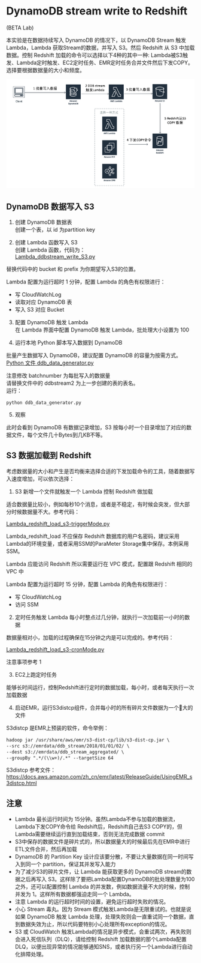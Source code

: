 # DynamoDB stream write to Redshift    

(BETA Lab)  

本实验是在数据持续写入 DynamoDB 的情况下，以 DynamoDB Stream 触发 Lambda，Lambda 获取Stream的数据，并写入 S3。然后 Redshift 从 S3 中加载数据。控制 Redshift 加载的命令可以选择以下4种的其中一种: Lambda被S3触发、Lambda定时触发、EC2定时任务、EMR定时任务合并文件然后下发COPY。选择要根据数据量的大小和频度。  

![arch](./img/img1.png)

## DynamoDB 数据写入 S3  

1. 创建 DynamoDB 数据表  
   创建一个表，以 id 为partition key  

2. 创建 Lambda 函数写入 S3  
创建 Lambda 函数，代码为：  
    [Lambda_ddbstream_write_S3.py](./Lambda_ddbstream_write_S3.py)  

替换代码中的 bucket 和 prefix 为你期望写入S3的位置。  

Lambda 配置为运行超时 1 分钟，配置 Lambda 的角色有权限进行：  
* 写 CloudWatchLog
* 读取对应 DynamoDB 表
* 写入 S3 对应 Bucket

3. 配置 DynamoDB 触发 Lambda  
在 Lambda 界面中配置 DynamoDB 触发 Lambda，批处理大小设置为 100 

4. 运行本地 Python 脚本写入数据到 DynamoDB  

批量产生数据写入 DynamoDB，建议配置 DynamoDB 的容量为按需方式。
    [Python 文件 ddb_data_generator.py](./ddb_data_generator.py)  

注意修改 batchnumber 为每批写入的数据量  
请替换文件中的 ddbstream2 为上一步创建的表的表名。  
运行：  

    python ddb_data_generator.py
  
5. 观察  

此时会看到 DynamoDB 有数据记录增加，S3 按每小时一个目录增加了对应的数据文件，每个文件几十Bytes到几KB不等。

## S3 数据加载到 Redshift 

考虑数据量的大小和产生是否均衡来选择合适的下发加载命令的工具，随着数据写入速度增加，可以依次选择：  

1. S3 新增一个文件就触发一个 Lambda 控制 Redshift 做加载  

适合数据量比较小，例如每秒10个消息，或者是不稳定，有时候会突发，但大部分时候数据量不大。参考代码：  

[Lambda_redshift_load_s3-triggerMode.py](./Lambda_redshift_load_s3-triggerMode.py)

Lambda_redshift_load 不应保存 Redshift 数据库的用户名密码，建议采用 Lambda的环境变量，或者采用SSM的ParaMeter Storage集中保存。本例采用SSM。  

Lambda 应能访问 Redshift 所以需要运行在 VPC 模式，配置跟 Redshift 相同的 VPC 中  

Lambda 配置为运行超时 15 分钟，配置 Lambda 的角色有权限进行：  
* 写 CloudWatchLog
* 访问 SSM
  
2. 定时任务触发 Lambda 每小时整点过几分钟，就执行一次加载前一小时的数据  

数据量相对小，加载的过程确保在15分钟之内是可以完成的。参考代码：  

[Lambda_redshift_load_s3-cronMode.py](./Lambda_redshift_load_s3-cronMode.py)

注意事项参考 1
   
3. EC2上跑定时任务  

能够长时间运行，控制Redshift进行定时的数据加载，每小时，或者每天执行一次加载数据

4. 启动EMR，运行S3distcp组件，合并每小时的所有碎片文件数据为一个大的文件  

S3distcp 是EMR上预装的软件，命令举例：

    hadoop jar /usr/share/aws/emr/s3-dist-cp/lib/s3-dist-cp.jar \
    --src s3://emrdata/ddb_stream/2018/01/01/02/ \
    --dest s3://emrdata/ddb_stream_aggregated/ \
    --groupBy ".*/(\\w+)/.*" --targetSize 64

S3distcp 参考文件：https://docs.aws.amazon.com/zh_cn/emr/latest/ReleaseGuide/UsingEMR_s3distcp.html

## 注意  
* Lambda 最长运行时间为 15分钟。虽然Lambda不参与加载的数据流，Lambda下发COPY命令给 Redshift后，Redshift自己去S3 COPY的，但Lambda需要继续运行直到加载结束，否则无法完成数据 commit
* S3中保存的数据文件是碎片式的，所以数据量大的时候最后先在EMR中进行ETL文件合并，然后再加载
* DynamoDB 的 Partition Key 设计应该要分散，不要让大量数据在同一时间写入到同一个 partition，保证其并发写入能力
* 为了减少S3的碎片文件，让 Lambda 能获取更多的 DynamoDB stream的数据之后再写入 S3。这样除了要把Lambda配置DynamoDB的批处理数量为100之外，还可以配置控制 Lambda 的并发数，例如数据流量不大的时候，控制并发为 1。这样所有数据都强迫走同一个 Lambda。
* 注意 Lambda 的运行超时时间的设置，避免运行超时失败的情况。
* 小心 Stream 毒丸。因为 Stream 模式触发Lambda是无限重试的。也就是说如果 DynamoDB 触发 Lambda 处理，处理失败则会一直重试同一个数据，直到数据失效为止，所以代码要特别小心处理所有exception的情况。
* S3 或 CloudWatch 触发Lambda的情况是异步模式，会重试两次，再失败则会进入死信队列（DLQ），请给控制 Redshift 加载数据的那个Lambda配置DLQ，以便出现异常的情况能够通知SNS，或者执行另一个Lambda进行自动化排障处理。